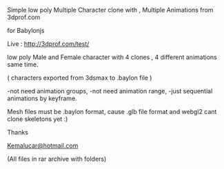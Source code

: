 Simple low poly Multiple Character clone with , Multiple Animations from 3dprof.com  

for Babylonjs

Live : http://3dprof.com/test/

low poly Male and Female character with 4 clones , 4 different animations same time.

( characters exported from 3dsmax to .baylon file )

-not need animation groups,
-not need animation range,
-just sequential animations by keyframe.

Mesh files must be .baylon format, cause .glb file format and webgl2 cant clone skeletons yet :)

Thanks

Kemalucar@hotmail.com

(All files in rar archive with folders)
